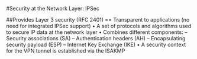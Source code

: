 #Security at the Network Layer: IPSec

##Provides Layer 3 security (RFC 2401)
== Transparent to applications (no need for integrated IPSec support)
• A set of protocols and algorithms used to secure IP data at
the network layer
• Combines different components:
– Security associations (SA)
– Authentication headers (AH)
– Encapsulating security payload (ESP)
– Internet Key Exchange (IKE)
• A security context for the VPN tunnel is established via the ISAKMP
